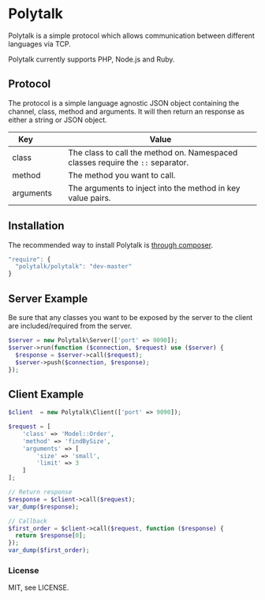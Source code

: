 # Polytalk

Polytalk is a simple protocol which allows communication between different languages via TCP.

Polytalk currently supports PHP, Node.js and Ruby.

## Protocol

The protocol is a simple language agnostic JSON object containing the channel, class, method and arguments. It will then return an response as either a string or JSON object.

Key          | Value
------------ | ------------- 
class        | The class to call the method on. Namespaced classes require the `::` separator.
method       | The method you want to call.
arguments    | The arguments to inject into the method in key value pairs.

## Installation

The recommended way to install Polytalk is [through composer](http://getcomposer.org/).

```javascript
"require": {
  "polytalk/polytalk": "dev-master"
}
```
    
## Server Example

Be sure that any classes you want to be exposed by the server to the client are included/required from the server.

```php
$server = new Polytalk\Server(['port' => 9090]);
$server->run(function ($connection, $request) use ($server) {
  $response = $server->call($request);
  $server->push($connection, $response);
});
```

## Client Example
	
```php
$client  = new Polytalk\Client(['port' => 9090]);

$request = [
    'class' => 'Model::Order',
    'method' => 'findBySize',
    'arguments' => [
        'size' => 'small',
        'limit' => 3
    ]
];

// Return response
$response = $client->call($request);
var_dump($response);

// Callback
$first_order = $client->call($request, function ($response) {
  return $response[0];
});
var_dump($first_order);
```

### License

MIT, see LICENSE.